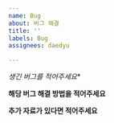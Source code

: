 ```yaml
---
name: Bug
about: 버그 해결
title: ''
labels: Bug
assignees: daedyu

---
```


*생긴 버그를 적어주세요**
>

**해당 버그 해결 방법을 적어주세요**
>

**추가 자료가 있다면 적어주세요**
>
